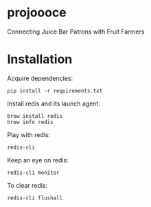 projoooce
=========

Connecting Juice Bar Patrons with Fruit Farmers


Installation
============

Acquire dependencies:

    pip install -r requirements.txt

Install redis and its launch agent:

    brew install redis
    brew info redis

Play with redis:

    redis-cli

Keep an eye on redis:

    redis-cli monitor

To clear redis:

    redis-cli flushall
